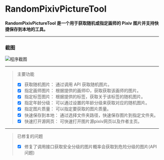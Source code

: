 # RandomPixivPictureTool
**RandomPixivPictureTool 是一个用于获取随机或指定画师的 Pixiv 图片并支持快捷保存到本地的工具。**
- - -
### 截图
 ![程序截图](https://img2.imgtp.com/2024/03/30/nqo245i9.png)
- - -
> 主要功能
> * [x] 获取随机图片： 通过调用 API 获取随机图片。
> * [x] 指定画师图片： 根据提供的画师ID，获取获取该画师的图片。
> * [x] 指定标签图片： 根据提供的标签，获取关于该标签的随机图片。
> * [x] 指定年龄分级： 可以通过设置的年龄分级来获取对应的随机图片。
> * [x] 指定图片质量： 可以指定要获取的图片质量。
> * [x] 快速保存到本地： 通过选择文件夹路径，快速保存图片到指定文件夹。
> * [x] 快速打开源网页： 可快速打开图片源pixiv网页以及作者主页。
___
> 已修复的问题
> * [x] 修复了调用接口获取安全分级的图片概率会获取到危险分级的图片(API问题)
